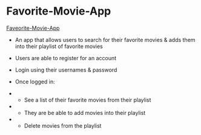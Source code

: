 # Favorite-Movie-App

[Faveorite-Movie-App](https://owethusotomela.github.io/favorite-movies-app/)

* An app that allows users to search for their favorite movies & adds them into their playlist of favorite movies

* Users are able to register for an account
*  Login using their usernames & password
*  Once logged in:
* * See a list of their favorite movies from their playlist 
* * They are be able to add movies into their playlist
* * Delete movies from the playlist


